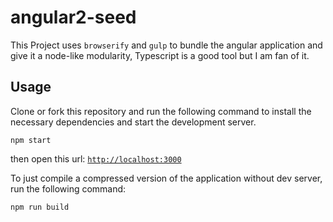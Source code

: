 # angular2-seed

This Project uses `browserify` and `gulp` to bundle the angular application and give it a node-like modularity, Typescript is a good tool but I am fan of it.

## Usage

Clone or fork this repository and run the following command to install the necessary dependencies and start the development server.

```lang:bash
npm start
```

then open this url:
[`http://localhost:3000`](http://localhost:3000)

To just compile a compressed version of the application without dev server, run the following command:

```lang:bash
npm run build
```
